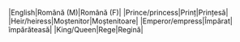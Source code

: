 |English|Română (M)|Română (F)|
|Prince/princess|Prinț|Prințesă|
|Heir/heiress|Moștenitor|Moștenitoare|
|Emperor/empress|Împărat|împărăteasă|
|King/Queen|Rege|Regină|
